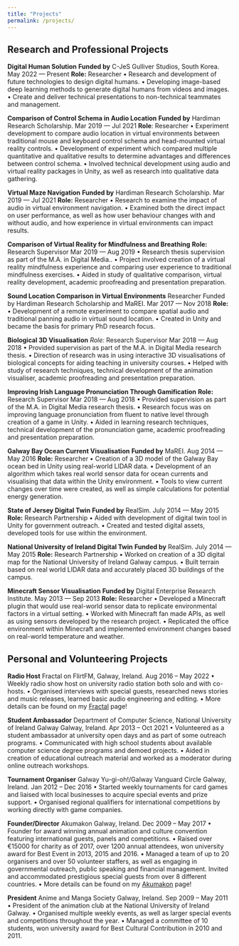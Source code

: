 ```yaml
---
title: "Projects"
permalink: /projects/
---
```



## Research and Professional Projects

**Digital Human Solution**
**Funded by** C-JeS Gulliver Studios, South Korea. May 2022 — Present
**Role:** Researcher
• Research and development of future technologies to design digital humans.
• Developing image-based deep learning methods to generate digital humans from videos and images.
• Create and deliver technical presentations to non-technical teammates and management.


**Comparison of Control Schema in Audio Location**
**Funded by** Hardiman Research Scholarship. Mar 2019 — Jul 2021
**Role**: Researcher 
• Experiment development to compare audio location in virtual environments between traditional mouse and keyboard control schema and head-mounted virtual reality controls.
• Development of experiment which compared multiple quantitative and qualitative results to determine advantages and differences between control schema.
• Involved technical development using audio and virtual reality packages in Unity, as well as research into qualitative data gathering.


**Virtual Maze Navigation**
**Funded by** Hardiman Research Scholarship. Mar 2019 — Jul 2021
**Role:** Researcher
• Research to examine the impact of audio in virtual environment navigation.
• Examined both the direct impact on user performance, as well as how user behaviour changes with and without audio, and how experience in virtual environments can impact results.


**Comparison of Virtual Reality for Mindfulness and Breathing**
**Role:** Research Supervisor Mar 2019 — Aug 2019
• Research thesis supervision as part of the M.A. in Digital Media..
• Project involved creation of a virtual reality mindfulness experience and comparing user experience to traditional mindfulness exercises.
• Aided in study of qualitative comparison, virtual reality development, academic proofreading and presentation preparation.


**Sound Location Comparison in Virtual Environments**
Researcher Funded by Hardiman Research Scholarship and MaREI. Mar 2017 — Nov 2018
**Role:** 
• Development of a remote experiment to compare spatial audio and traditional panning audio in virtual sound location.
• Created in Unity and became the basis for primary PhD research focus.


**Biological 3D Visualisation**
*Role:* Research Supervisor Mar 2018 — Aug 2018
• Provided supervision as part of the M.A. in Digital Media research thesis.
• Direction of research was in using interactive 3D visualisations of biological concepts for aiding teaching in university courses.
• Helped with study of research techniques, technical development of the animation visualiser, academic proofreading and presentation preparation.


**Improving Irish Language Pronunciation Through Gamification**
**Role:** Research Supervisor Mar 2018 — Aug 2018
• Provided supervision as part of the M.A. in Digital Media research thesis.
• Research focus was on improving language pronunciation from fluent to native level through creation of a game in Unity.
• Aided in learning research techniques, technical development of the pronunciation game, academic proofreading and presentation preparation.


**Galway Bay Ocean Current Visualisation**
**Funded by** MaREI. Aug 2014 — May 2016
**Role:** Researcher
• Creation of a 3D model of the Galway Bay ocean bed in Unity using real-world LIDAR data.
• Development of an algorithm which takes real world sensor data for ocean currents and visualising that data within the Unity environment.
• Tools to view current changes over time were created, as well as simple calculations for potential energy generation.


**State of Jersey Digital Twin**
**Funded by** RealSim. July 2014 — May 2015
**Role:** Research Partnership
• Aided with development of digital twin tool in Unity for government outreach.
• Created and tested digital assets, developed tools for use within the environment.


**National University of Ireland Digital Twin**
**Funded by** RealSim. July 2014 — May 2015
**Role:** Research Partnership
• Worked on creation of a 3D digital map for the National University of Ireland Galway campus.
• Built terrain based on real world LIDAR data and accurately placed 3D buildings of the campus.


**Minecraft Sensor Visualisation**
**Funded by** Digital Enterprise Research Institute. May 2013 — Sep 2013
**Role:** Researcher
• Developed a Minecraft plugin that would use real-world sensor data to replicate environmental factors in a virtual setting.
• Worked with Minecraft fan made APIs, as well as using sensors developed by the research project.
• Replicated the office environment within Minecraft and implemented environment changes based on real-world temperature and weather.



## Personal and Volunteering Projects


**Radio Host**
Fractal on FlirtFM, Galway, Ireland. Aug 2016 – May 2022
• Weekly radio show host on university radio station both solo and with co-hosts.
• Organised interviews with special guests, researched news stories and music releases, learned basic audio engineering and editing.
• More details can be found on my [Fractal][fractal] page!


**Student Ambassador** 
Department of Computer Science, National University of Ireland Galway Galway, Ireland. Apr 2013 – Oct 2021
• Volunteered as a student ambassador at university open days and as part of some outreach programs.
• Communicated with high school students about available computer science degree programs and demoed projects.
• Aided in creation of educational outreach material and worked as a moderator during online outreach workshops.


**Tournament Organiser** 
Galway Yu-gi-oh!/Galway Vanguard Circle Galway, Ireland. Jan 2012 – Dec 2016
• Started weekly tournaments for card games and liaised with local businesses to acquire special events and prize support.
• Organised regional qualifiers for international competitions by working directly with game companies.


**Founder/Director** 
Akumakon Galway, Ireland. Dec 2009 – May 2017
• Founder for award winning annual animation and culture convention featuring international guests, panels and competitions.
• Raised over €15000 for charity as of 2017, over 1200 annual attendees, won university award for Best Event in 2013, 2015 and 2016.
• Managed a team of up to 20 organisers and over 50 volunteer staffers, as well as engaging in governmental outreach, public speaking and financial management. Invited and accommodated prestigious special guests from over 8 different countries.
• More details can be found on my [Akumakon][] page!


**President** 
Anime and Manga Society Galway, Ireland. Sep 2009 – May 2011
• President of the animation club at the National University of Ireland Galway.
• Organised multiple weekly events, as well as larger special events and competitions throughout the year.
• Managed a committee of 10 students, won university award for Best Cultural Contribution in 2010 and 2011.


[dissertation]:   https://aran.library.nuigalway.ie/handle/10379/17151
[fractal]: https://jamesbrod.github.io/blog/fractal/
[akumakon]: https://jamesbrod.github.io/blog/akumakon/
[gem]: https://ieeexplore.ieee.org/abstract/document/8516445
[icad]: https://smartech.gatech.edu/handle/1853/58352
[icivc]: https://ieeexplore.ieee.org/abstract/document/7571280